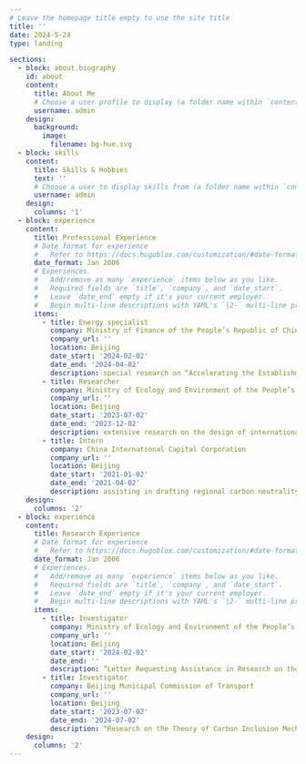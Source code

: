 ```yaml
---
# Leave the homepage title empty to use the site title
title: ''
date: 2024-5-24
type: landing

sections:
  - block: about.biography
    id: about
    content:
      title: About Me
      # Choose a user profile to display (a folder name within `content/authors/`)
      username: admin
    design:
      background:
        image:
          filename: bg-hue.svg
  - block: skills
    content:
      title: Skills & Hobbies
      text: ''
      # Choose a user to display skills from (a folder name within `content/authors/`)
      username: admin
    design:
      columns: '1'
  - block: experience
    content:
      title: Professional Experience
      # Date format for experience
      #   Refer to https://docs.hugoblox.com/customization/#date-format
      date_format: Jan 2006
      # Experiences.
      #   Add/remove as many `experience` items below as you like.
      #   Required fields are `title`, `company`, and `date_start`.
      #   Leave `date_end` empty if it's your current employer.
      #   Begin multi-line descriptions with YAML's `|2-` multi-line prefix.
      items:
        - title: Energy specialist
          company: Ministry of Finance of the People’s Republic of China
          company_url: ''
          location: Beijing
          date_start: '2024-02-02'
          date_end: '2024-04-02'
          description: special research on “Accelerating the Establishment of a Fiscal and Taxation System Corresponding to the Dual Carbon Goals”
        - title: Researcher
          company: Ministry of Ecology and Environment of the People’s Republic of China
          company_url: ''
          location: Beijing
          date_start: '2023-07-02'
          date_end: '2023-12-02'
          description: extensive research on the design of international carbon pricing initiates and assisting in related policy tracking and analysis
        - title: Intern
          company: China International Capital Corporation
          company_url: ''
          location: Beijing
          date_start: '2021-01-02'
          date_end: '2021-04-02'
          description: assisting in drafting regional carbon neutrality reports, China-US climate cooperation reports, and daily data collection
    design:
      columns: '2'
  - block: experience
    content:
      title: Research Experience
      # Date format for experience
      #   Refer to https://docs.hugoblox.com/customization/#date-format
      date_format: Jan 2006
      # Experiences.
      #   Add/remove as many `experience` items below as you like.
      #   Required fields are `title`, `company`, and `date_start`.
      #   Leave `date_end` empty if it's your current employer.
      #   Begin multi-line descriptions with YAML's `|2-` multi-line prefix.
      items:
        - title: Investigator
          company: Ministry of Ecology and Environment of the People’s Republic of China
          company_url: ''
          location: Beijing
          date_start: '2024-02-02'
          date_end: ''
          description: “Letter Requesting Assistance in Research on the Key Issues on the Construction of the National Carbon Market”
        - title: Investigator
          company: Beijing Municipal Commission of Transport
          company_url: ''
          location: Beijing
          date_start: '2023-07-02'
          date_end: '2024-07-02'
          description: “Research on the Theory of Carbon Inclusion Mechanism and the Additionality of Corresponding Generated Carbon Credits”
    design:
      columns: '2'
---
```

